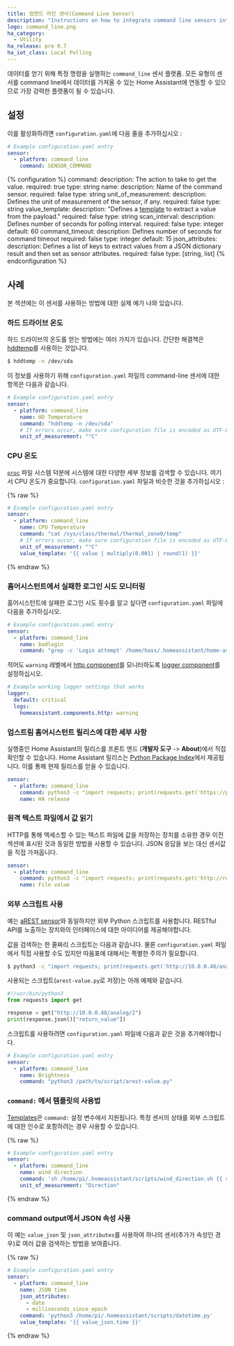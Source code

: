 ```yaml
---
title: 컴맨드 라인 센서(Command Line Sensor)
description: "Instructions on how to integrate command line sensors into Home Assistant."
logo: command_line.png
ha_category:
  - Utility
ha_release: pre 0.7
ha_iot_class: Local Polling
---
```



데이터를 얻기 위해 특정 명령을 실행하는 `command_line` 센서 플랫폼. 모든 유형의 센서를 command line에서 데이터를 가져올 수 있는 Home Assistant에 연동할 수 있으므로 가장 강력한 플랫폼이 될 수 있습니다.

## 설정

이를 활성화하려면 `configuration.yaml`에 다음 줄을 추가하십시오 :

```yaml
# Example configuration.yaml entry
sensor:
  - platform: command_line
    command: SENSOR_COMMAND
```

{% configuration %}
command:
  description: The action to take to get the value.
  required: true
  type: string
name:
  description: Name of the command sensor.
  required: false
  type: string
unit_of_measurement:
  description: Defines the unit of measurement of the sensor, if any.
  required: false
  type: string
value_template:
  description: "Defines a [template](/docs/configuration/templating/#processing-incoming-data) to extract a value from the payload."
  required: false
  type: string
scan_interval:
  description: Defines number of seconds for polling interval.
  required: false
  type: integer
  default: 60
command_timeout:
  description: Defines number of seconds for command timeout
  required: false
  type: integer
  default: 15
json_attributes:
  description: Defines a list of keys to extract values from a JSON dictionary result and then set as sensor attributes.
  required: false
  type: [string, list]
{% endconfiguration %}

## 사례

본 섹션에는 이 센서를 사용하는 방법에 대한 실제 예가 나와 있습니다.

### 하드 드라이브 온도

하드 드라이브의 온도를 얻는 방법에는 여러 가지가 있습니다. 간단한 해결책은 [hddtemp](https://savannah.nongnu.org/projects/hddtemp/)를 사용하는 것입니다.

```bash
$ hddtemp -n /dev/sda
```

이 정보를 사용하기 위해 `configuration.yaml` 파일의 command-line 센서에 대한 항목은 다음과 같습니다.

```yaml
# Example configuration.yaml entry
sensor:
  - platform: command_line
    name: HD Temperature
    command: "hddtemp -n /dev/sda"
    # If errors occur, make sure configuration file is encoded as UTF-8
    unit_of_measurement: "°C"
```

### CPU 온도

[`proc`](https://en.wikipedia.org/wiki/Procfs) 파일 시스템 덕분에 시스템에 대한 다양한 세부 정보를 검색할 수 있습니다. 여기서 CPU 온도가 중요합니다. `configuration.yaml` 파일과 비슷한 것을 추가하십시오 :

{% raw %}
```yaml
# Example configuration.yaml entry
sensor:
  - platform: command_line
    name: CPU Temperature
    command: "cat /sys/class/thermal/thermal_zone0/temp"
    # If errors occur, make sure configuration file is encoded as UTF-8
    unit_of_measurement: "°C"
    value_template: '{{ value | multiply(0.001) | round(1) }}'
```
{% endraw %}

### 홈어시스턴트에서 실패한 로그인 시도 모니터링

홈어시스턴트에 실패한 로그인 시도 횟수를 알고 싶다면 `configuration.yaml` 파일에 다음을 추가하십시오.

```yaml
# Example configuration.yaml entry
sensor:
  - platform: command_line
    name: badlogin
    command: "grep -c 'Login attempt' /home/hass/.homeassistant/home-assistant.log"
```

적어도 `warning` 레벨에서 [http component](/integrations/http/)를 모니터하도록 [logger component](/integrations/logger)를 설정하십시오.

```yaml
# Example working logger settings that works
logger:
  default: critical
  logs:
    homeassistant.components.http: warning
```

### 업스트림 홈어시스턴트 릴리스에 대한 세부 사항 

실행중인 Home Assistant의 릴리스를 프론트 엔드 (**개발자 도구** -> **About**)에서 직접 확인할 수 있습니다. Home Assistant 릴리스는 [Python Package Index](https://pypi.python.org/pypi)에서 제공됩니다. 이를 통해 현재 릴리스를 얻을 수 있습니다.

```yaml
sensor:
  - platform: command_line
    command: python3 -c "import requests; print(requests.get('https://pypi.python.org/pypi/homeassistant/json').json()['info']['version'])"
    name: HA release
```

### 원격 텍스트 파일에서 값 읽기 

HTTP를 통해 액세스할 수 있는 텍스트 파일에 값을 저장하는 장치를 소유한 경우 이전 섹션에 표시된 것과 동일한 방법을 사용할 수 있습니다. JSON 응답을 보는 대신 센서값을 직접 가져옵니다.

```yaml
sensor:
  - platform: command_line
    command: python3 -c "import requests; print(requests.get('http://remote-host/sensor_data.txt').text)"
    name: File value
```

### 외부 스크립트 사용 

예는 [aREST sensor](/integrations/arest#sensor)와 동일하지만 외부 Python 스크립트를 사용합니다. RESTful API를 노출하는 장치와의 인터페이스에 대한 아이디어를 제공해야합니다.

값을 검색하는 한 줄짜리 스크립트는 다음과 같습니다. 물론 `configuration.yaml` 파일에서 직접 사용할 수도 있지만 따옴표에 대해서는 특별한 주의가 필요합니다.

```bash
$ python3 -c "import requests; print(requests.get('http://10.0.0.48/analog/2').json()['return_value'])"
```

사용되는 스크립트(`arest-value.py`로 저장)는 아래 예제와 같습니다.

```python
#!/usr/bin/python3
from requests import get

response = get("http://10.0.0.48/analog/2")
print(response.json()["return_value"])
```

스크립트를 사용하려면 `configuration.yaml` 파일에 다음과 같은 것을 추가해야합니다.

```yaml
# Example configuration.yaml entry
sensor:
  - platform: command_line
    name: Brightness
    command: "python3 /path/to/script/arest-value.py"
```

### `command:` 에서 템플릿의 사용법

[Templates](/docs/configuration/templating/)은 `command:` 설정 변수에서 지원됩니다. 특정 센서의 상태를 외부 스크립트에 대한 인수로 포함하려는 경우 사용할 수 있습니다.

{% raw %}
```yaml
# Example configuration.yaml entry
sensor:
  - platform: command_line
    name: wind direction
    command: 'sh /home/pi/.homeassistant/scripts/wind_direction.sh {{ states('sensor.wind_direction') }}'
    unit_of_measurement: "Direction"
```
{% endraw %}


### command output에서 ​​JSON 속성 사용

이 예는 `value_json` 및 `json_attributes`를 사용하여 하나의 센서(추가가 속성인 경우)로 여러 값을 검색하는 방법을 보여줍니다.

{% raw %}
```yaml
# Example configuration.yaml entry
sensor:
  - platform: command_line
    name: JSON time
    json_attributes:
      - date
      - milliseconds_since_epoch
    command: 'python3 /home/pi/.homeassistant/scripts/datetime.py'
    value_template: '{{ value_json.time }}'
```
{% endraw %}
